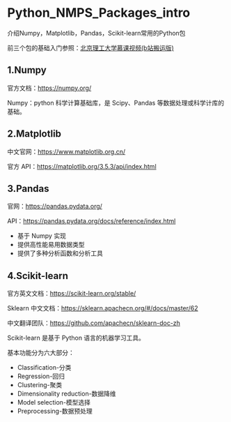 # Python_NMPS_Packages_intro

介绍Numpy，Matplotlib，Pandas，Scikit-learn常用的Python包

前三个包的基础入门参照：[北京理工大学慕课视频(b站搬运版)](https://www.bilibili.com/video/BV1L64y1X7om?p=1&vd_source=412ee9f1892496b8506f8302ac9d1437)

## 1.Numpy

官方文档：https://numpy.org/

Numpy：python 科学计算基础库，是 Scipy、Pandas 等数据处理或科学计库的基础。



## 2.Matplotlib

中文官网：https://www.matplotlib.org.cn/

官方 API：https://matplotlib.org/3.5.3/api/index.html



## 3.Pandas

官网：https://pandas.pydata.org/

API：https://pandas.pydata.org/docs/reference/index.html

- 基于 Numpy 实现
- 提供高性能易用数据类型
- 提供了多种分析函数和分析工具



## 4.Scikit-learn

官方英文文档：https://scikit-learn.org/stable/

Sklearn 中文文档：https://sklearn.apachecn.org/#/docs/master/62

中文翻译团队：https://github.com/apachecn/sklearn-doc-zh

Scikit-learn 是基于 Python 语言的机器学习工具。

基本功能分为六大部分：

- Classification-分类
- Regression-回归
- Clustering-聚类
- Dimensionality reduction-数据降维
- Model selection-模型选择
- Preprocessing-数据预处理

